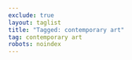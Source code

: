 ```yaml
---
exclude: true
layout: taglist
title: "Tagged: contemporary art"
tag: contemporary art
robots: noindex
---
```

